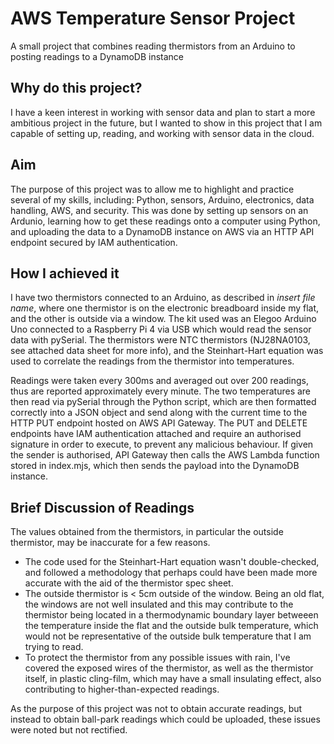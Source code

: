 # AWS Temperature Sensor Project
A small project that combines reading thermistors from an Arduino to posting readings to a DynamoDB instance

## Why do this project?
I have a keen interest in working with sensor data and plan to start a more ambitious project in the future, but I wanted to show in this project that I am capable of setting up, reading, and working with sensor data in the cloud.

## Aim
The purpose of this project was to allow me to highlight and practice several of my skills, including: Python, sensors, Arduino, electronics, data handling, AWS, and security. This was done by setting up sensors on an Ardunio, learning how to get these readings onto a computer using Python, and uploading the data to a DynamoDB instance on AWS via an HTTP API endpoint secured by IAM authentication.

## How I achieved it
I have two thermistors connected to an Arduino, as described in *insert file name*, where one thermistor is on the electronic breadboard inside my flat, and the other is outside via a window. The kit used was an Elegoo Arduino Uno connected to a Raspberry Pi 4 via USB which would read the sensor data with pySerial. The thermistors were NTC thermistors (NJ28NA0103, see attached data sheet for more info), and the Steinhart-Hart equation was used to correlate the readings from the thermistor into temperatures. 

Readings were taken every 300ms and averaged out over 200 readings, thus are reported approximately every minute. The two temperatures are then read via pySerial through the Python script, which are then formatted correctly into a JSON object and send along with the current time to the HTTP PUT endpoint hosted on AWS API Gateway. The PUT and DELETE endpoints have IAM authentication attached and require an authorised signature in order to execute, to prevent any malicious behaviour. If given the sender is authorised, API Gateway then calls the AWS Lambda function stored in index.mjs, which then sends the payload into the DynamoDB instance. 

## Brief Discussion of Readings
The values obtained from the thermistors, in particular the outside thermistor, may be inaccurate for a few reasons. 
- The code used for the Steinhart-Hart equation wasn't double-checked, and followed a methodology that perhaps could have been made more accurate with the aid of the thermistor spec sheet.
- The outside thermistor is < 5cm outside of the window. Being an old flat, the windows are not well insulated and this may contribute to the thermistor being located in a thermodynamic boundary layer betweeen the temperature inside the flat and the outside bulk temperature, which would not be representative of the outside bulk temperature that I am trying to read.
- To protect the thermistor from any possible issues with rain, I've covered the exposed wires of the thermistor, as well as the thermistor itself, in plastic cling-film, which may have a small insulating effect, also contributing to higher-than-expected readings.

As the purpose of this project was not to obtain accurate readings, but instead to obtain ball-park readings which could be uploaded, these issues were noted but not rectified.
